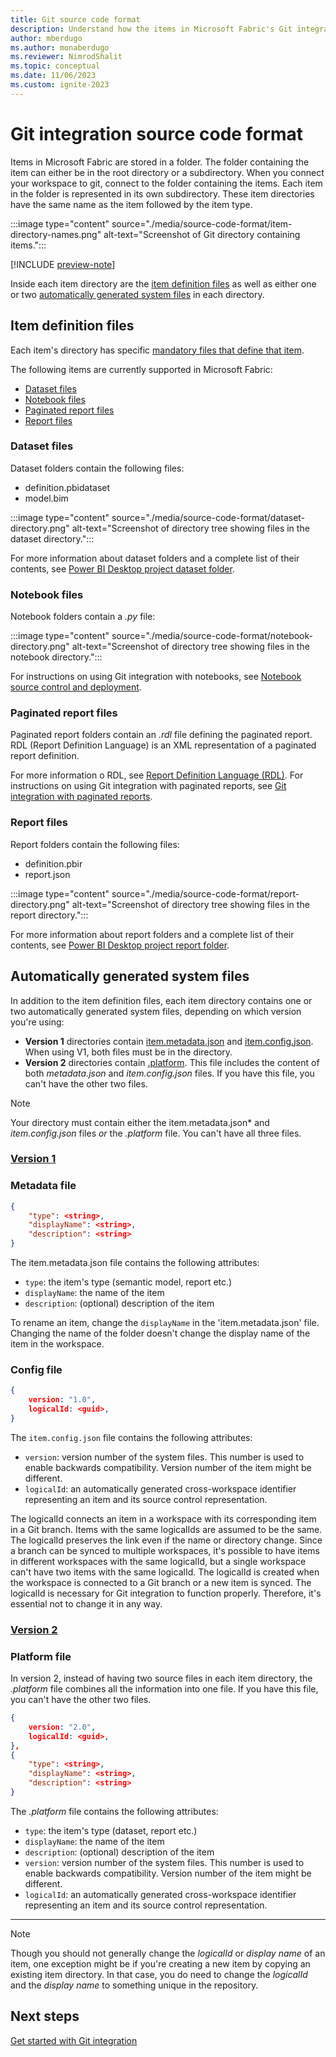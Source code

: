 ```yaml
---
title: Git source code format
description: Understand how the items in Microsoft Fabric's Git integration tool are structured
author: mberdugo
ms.author: monaberdugo
ms.reviewer: NimrodShalit
ms.topic: conceptual 
ms.date: 11/06/2023
ms.custom: ignite-2023
---
```


# Git integration source code format

Items in Microsoft Fabric are stored in a folder. The folder containing the item can either be in the root directory or a subdirectory. When you connect your workspace to git, connect to the folder containing the items. Each item in the folder is represented in its own subdirectory. These item directories have the same name as the item followed by the item type.

:::image type="content" source="./media/source-code-format/item-directory-names.png" alt-text="Screenshot of Git directory containing items.":::

[!INCLUDE [preview-note](../../includes/feature-preview-note.md)]

Inside each item directory are the [item definition files](#item-definition-files) as well as either one or two [automatically generated system files](#automatically-generated-system-files) in each directory.

## Item definition files

Each item's directory has specific [mandatory files that define that item](/power-bi/developer/projects/projects-overview).

The following items are currently supported in Microsoft Fabric:

- [Dataset files](#dataset-files)
- [Notebook files](#notebook-files)
- [Paginated report files](#paginated-report-files)
- [Report files](#report-files)

### Dataset files

Dataset folders contain the following files:

- definition.pbidataset
- model.bim

:::image type="content" source="./media/source-code-format/dataset-directory.png" alt-text="Screenshot of directory tree showing files in the dataset directory.":::

For more information about dataset folders and a complete list of their contents, see [Power BI Desktop project dataset folder](/power-bi/developer/projects/projects-dataset).

### Notebook files

Notebook folders contain a *.py* file:

:::image type="content" source="./media/source-code-format/notebook-directory.png" alt-text="Screenshot of directory tree showing files in the notebook directory.":::

For instructions on using Git integration with notebooks, see [Notebook source control and deployment](../../data-engineering/notebook-source-control-deployment.md).

### Paginated report files

Paginated report folders contain an *.rdl* file defining the paginated report. RDL (Report Definition Language) is an XML representation of a paginated report definition.

For more information o RDL, see [Report Definition Language (RDL)](/power-bi/paginated-reports/report-definition-language).
For instructions on using Git integration with paginated reports, see [Git integration with paginated reports](/power-bi/paginated-reports/paginated-github-integration).

### Report files

Report folders contain the following files:

- definition.pbir
- report.json

:::image type="content" source="./media/source-code-format/report-directory.png" alt-text="Screenshot of directory tree showing files in the report directory.":::

For more information about report folders and a complete list of their contents, see [Power BI Desktop project report folder](/power-bi/developer/projects/projects-report).

## Automatically generated system files

In addition to the item definition files, each item directory contains one or two automatically generated system files, depending on which version you're using:

- **Version 1** directories contain [item.metadata.json](#metadata-file) and [item.config.json](#config-file). When using V1, both files must be in the directory.
- **Version 2** directories contain [.platform](#platform-file). This file includes the content of both *metadata.json* and *item.config.json* files. If you have this file, you can't have the other two files.

>[!NOTE]
>Your directory must contain either the item.metadata.json* and *item.config.json* files *or* the *.platform* file. You can't have all three files.

### [Version 1](#tab/v1)

### Metadata file

```json
{ 
    "type": <string>, 
    "displayName": <string>,
    "description": <string>
} 
```

The item.metadata.json file contains the following attributes:

- `type`: the item's type (semantic model, report etc.)
- `displayName`: the name of the item
- `description`: (optional) description of the item

To rename an item, change the `displayName` in the 'item.metadata.json' file. Changing the name of the folder doesn't change the display name of the item in the workspace.

### Config file

```json
{ 
    version: "1.0", 
    logicalId: <guid>, 
} 
```

The `item.config.json` file contains the following attributes:

- `version`: version number of the system files. This number is used to enable backwards compatibility. Version number of the item might be different.
- `logicalId`: an automatically generated cross-workspace identifier representing an item and its source control representation.

The logicalId connects an item in a workspace with its corresponding item in a Git branch. Items with the same logicalIds are assumed to be the same. The logicalId preserves the link even if the name or directory change. Since a branch can be synced to multiple workspaces, it's possible to have items in different workspaces with the same logicalId, but a single workspace can't have two items with the same logicalId. The logicalId is created when the workspace is connected to a Git branch or a new item is synced. The logicalId is necessary for Git integration to function properly. Therefore, it's essential not to change it in any way.

### [Version 2](#tab/v2)

### Platform file

In version 2, instead of having two source files in each item directory, the *.platform* file combines all the information into one file. If you have this file, you can't have the other two files.

```json
{ 
    version: "2.0", 
    logicalId: <guid>, 
}, 
{
    "type": <string>, 
    "displayName": <string>,
    "description": <string>
}
```

The *.platform* file contains the following attributes:

- `type`: the item's type (dataset, report etc.)
- `displayName`: the name of the item
- `description`: (optional) description of the item
- `version`: version number of the system files. This number is used to enable backwards compatibility. Version number of the item might be different.
- `logicalId`: an automatically generated cross-workspace identifier representing an item and its source control representation.

---

> [!NOTE]
> Though you should not generally change the *logicalId* or *display name* of an item, one exception might be if you're creating a new item by copying an existing item directory. In that case, you do need to change the *logicalId* and the *display name* to something unique in the repository.

## Next steps

[Get started with Git integration](./git-get-started.md)
